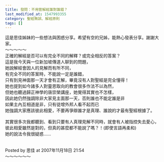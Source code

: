 ```yaml
---
title: 發問：不用管解經誰對誰錯？
last_modified_at: 1547993355
category: 聖經無誤、解經原則
tags: []
---
```


這是思佳姊妹的一些想法與困惑分享。希望有空的兄姊，能熱心發表分享。謝謝大家。<br><!--more-->～～～～～<br>正確的解經是否可以有完全不同的解釋？或完全相反的答案？<br>這是我今天與一位新加坡傳道人聊到的問題，<br>她說解經會因人的見解而有所不同，<br>有完全不同的答案時，不能說一定是誰錯，<br>只有到見神面那一天才會有正解，畢竟沒有人對聖經是完全懂得！<br>她也提到如今諸多人對靈恩取向的教會很多作法不以為然，<br>但她也聽過歸正神學的唐崇榮講座，她覺得其實也不怎樣，<br>因此她仍然強調除非大家見主面那一天，否則誰也不能定誰是非<br>如果主內互相道是非，只有徒增外邦人看不起而已<br>她強調大家應該彼此相愛，不要再爭辯誰才是真理、誰說的才最有聖經根據了。<br><br>其實很多次我都聽到、看到只要有人真理見解不同時，就會有人被指控失去愛心，<br>彼此相愛雖然是對的，但真的甚麼都不能說了嗎？！(即使言語再柔和)<br>她的說法令我很疑惑……<br><br><br>Posted by 思佳 at 2007年11月18日 21:54 <br>～～～～～～<br><br><p>&nbsp;</p><br><br><br>
